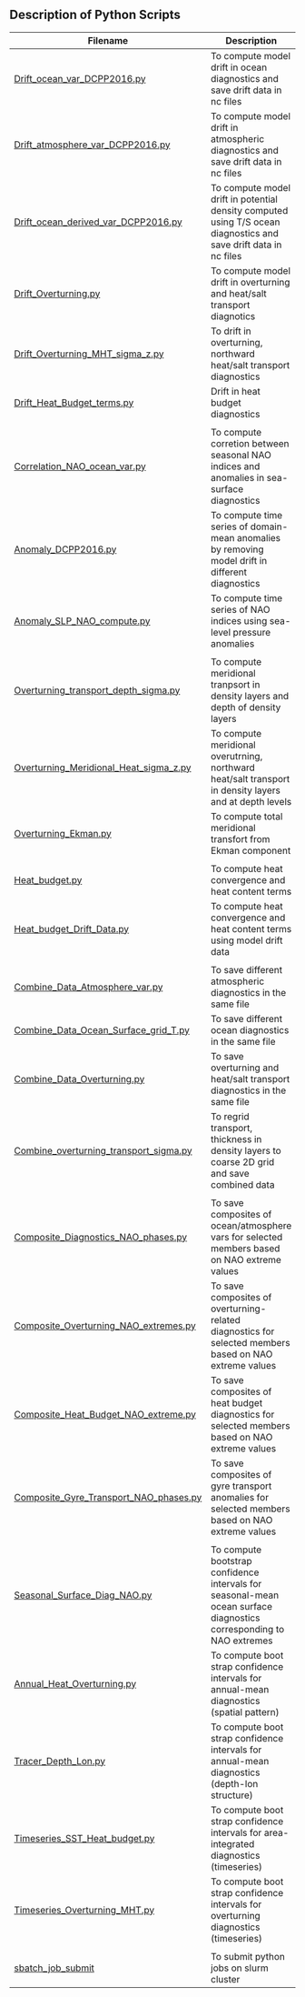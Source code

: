 ## Description of Python Scripts

| Filename | Description |
| --- | --- |
| [Drift_ocean_var_DCPP2016.py](./Drift_Calculation_Model/Drift_ocean_var_DCPP2016.py) | To compute model drift in ocean diagnostics and save drift data in nc files |
| [Drift_atmosphere_var_DCPP2016.py](./Drift_Calculation_Model/Drift_atmosphere_var_DCPP2016.py) | To compute model drift in atmospheric diagnostics and save drift data in nc files |
| [Drift_ocean_derived_var_DCPP2016.py](./Drift_Calculation_Model/Drift_ocean_derived_var_DCPP2016.py) | To compute model drift in potential density computed using T/S ocean diagnostics and save drift data in nc files |
| [Drift_Overturning.py](./Drift_Calculation_Model/Drift_Overturning.py) | To compute model drift in overturning and heat/salt transport diagnotics |
| [Drift_Overturning_MHT_sigma_z.py](./Drift_Calculation_Model/Drift_Overturning_MHT_sigma_z.py) | To drift in overturning, northward heat/salt transport diagnostics |
| [Drift_Heat_Budget_terms.py](./Drift_Calculation_Model/Drift_Heat_Budget_terms.py) | Drift in heat budget diagnostics |
| | |
| [Correlation_NAO_ocean_var.py](./Compute_Diagnostics/Correlation_NAO_ocean_var.py) | To compute corretion between seasonal NAO indices and anomalies in sea-surface diagnostics |
| [Anomaly_DCPP2016.py](./Compute_Diagnostics/Anomaly_DCPP2016.py) | To compute time series of domain-mean anomalies by removing model drift in different diagnostics | 
| [Anomaly_SLP_NAO_compute.py](./Compute_Diagnostics/Anomaly_SLP_NAO_compute.py) | To compute time series of NAO indices using sea-level pressure anomalies |
| | |
| [Overturning_transport_depth_sigma.py](./Compute_Diagnostics/Overturning_transport_depth_sigma.py) | To compute meridional tranpsort in density layers and depth of density layers |
| [Overturning_Meridional_Heat_sigma_z.py](./Compute_Diagnostics/Overturning_Meridional_Heat_sigma_z.py) | To compute meridional overutrning, northward heat/salt transport in density layers and at depth levels |
| [Overturning_Ekman.py](./Compute_Diagnostics/Overturning_Ekman.py) | To compute total meridional transfort from Ekman component |
| | | 
| [Heat_budget.py](./Compute_Diagnostics/Heat_budget.py) | To compute heat convergence and heat content terms |
| [Heat_budget_Drift_Data.py](./Compute_Diagnostics/Heat_budget_Drift_Data.py) | To compute heat convergence and heat content terms using model drift data |
| | |
| [Combine_Data_Atmosphere_var.py](./Combine_Files/Combine_Data_Atmosphere_var.py) | To save different atmospheric diagnostics in the same file |
| [Combine_Data_Ocean_Surface_grid_T.py](./Combine_Files/Combine_Data_Ocean_Surface_grid_T.py) | To save different ocean diagnostics in the same file |
| [Combine_Data_Overturning.py](./Combine_Files/Combine_Data_Overturning.py) | To save overturning and heat/salt transport diagnostics in the same file |
| [Combine_overturning_transport_sigma.py](./Combine_Files/Combine_overturning_transport_sigma.py) | To regrid transport, thickness in density layers to coarse 2D grid and save combined data |
| | |
| [Composite_Diagnostics_NAO_phases.py](./Compute_Diagnostics/Composite_Diagnostics_NAO_phases.py) | To save composites of ocean/atmosphere vars for selected members based on NAO extreme values |
| [Composite_Overturning_NAO_extremes.py](./Compute_Diagnostics/Composite_Overturning_NAO_extremes.py) | To save composites of overturning-related diagnostics for selected members based on NAO extreme values |
| [Composite_Heat_Budget_NAO_extreme.py](./Compute_Diagnostics/Composite_Heat_Budget_NAO_extreme.py) | To save composites of heat budget diagnostics for selected members based on NAO extreme values |
| [Composite_Gyre_Transport_NAO_phases.py](./Compute_Diagnostics/Composite_Gyre_Transport_NAO_phases.py) | To save composites of gyre transport anomalies for selected members based on NAO extreme values |
| | |
| [Seasonal_Surface_Diag_NAO.py](./Bootstrapping_significance_testing/Seasonal_Surface_Diag_NAO.py) | To compute bootstrap confidence intervals for seasonal-mean ocean surface diagnostics corresponding to NAO extremes |
| [Annual_Heat_Overturning.py](./Bootstrapping_significance_testing/Annual_Heat_Overturning.py) | To compute boot strap confidence intervals for annual-mean diagnostics (spatial pattern) |
| [Tracer_Depth_Lon.py](./Bootstrapping_significance_testing/Tracer_Depth_Lon.py) | To compute boot strap confidence intervals for annual-mean diagnostics (depth-lon structure) |
| [Timeseries_SST_Heat_budget.py](./Bootstrapping_significance_testing/Timeseries_SST_Heat_budget.py) | To compute boot strap confidence intervals for area-integrated diagnostics (timeseries) |
| [Timeseries_Overturning_MHT.py](./Bootstrapping_significance_testing/Timeseries_Overturning_MHT.py) | To compute boot strap confidence intervals for overturning diagnostics (timeseries) |
| | |
| [sbatch_job_submit](./sbatch_job_submit) | To submit python jobs on slurm cluster | 
